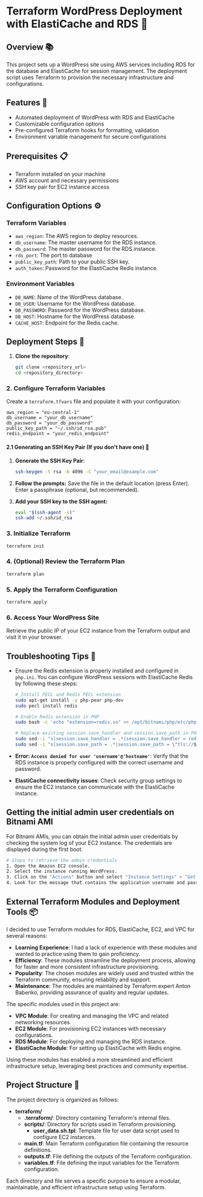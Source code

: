 # Terraform WordPress Deployment with ElastiCache and RDS 🎉

## Overview 📚
This project sets up a WordPress site using AWS services including RDS for the database and ElastiCache for session management. The deployment script uses Terraform to provision the necessary infrastructure and configurations.

## Features 🌟
- Automated deployment of WordPress with RDS and ElastiCache
- Customizable configuration options
- Pre-configured Terraform hooks for formatting, validation
- Environment variable management for secure configurations

## Prerequisites 📋
- Terraform installed on your machine
- AWS account and necessary permissions
- SSH key pair for EC2 instance access

## Configuration Options ⚙️
### Terraform Variables
- `aws_region`: The AWS region to deploy resources.
- `db_username`: The master username for the RDS instance.
- `db_password`: The master password for the RDS instance.
- `rds_port`: The port to database
- `public_key_path`: Path to your public SSH key.
- `auth_token`: Password for the ElastiCache Redis instance.

### Environment Variables
- `DB_NAME`: Name of the WordPress database.
- `DB_USER`: Username for the WordPress database.
- `DB_PASSWORD`: Password for the WordPress database.
- `DB_HOST`: Hostname for the WordPress database.
- `CACHE_HOST`: Endpoint for the Redis cache.

## Deployment Steps 🚀
1. **Clone the repository**:
   ```sh
   git clone <repository_url>
   cd <repository_directory>


### 2. Configure Terraform Variables
Create a `terraform.tfvars` file and populate it with your configuration:
```hcl
aws_region = "eu-central-1"
db_username = "your_db_username"
db_password = "your_db_password"
public_key_path = "~/.ssh/id_rsa.pub"
redis_endpoint = "your_redis_endpoint"
```

#### 2.1 Generating an SSH Key Pair (If you don't have one) 🔑
1. **Generate the SSH Key Pair**:
   ```sh
   ssh-keygen -t rsa -b 4096 -C "your_email@example.com"
   ```
2. **Follow the prompts:**
Save the file in the default location (press Enter).
Enter a passphrase (optional, but recommended).

3. **Add your SSH key to the SSH agent:**
    ```sh
    eval "$(ssh-agent -s)"
    ssh-add ~/.ssh/id_rsa
    ```

### 3. Initialize Terraform
```sh
terraform init
```

### 4. (Optional) Review the Terraform Plan
```sh
terraform plan
```

### 5. Apply the Terraform Configuration
```sh
terraform apply
```

### 6. Access Your WordPress Site
Retrieve the public IP of your EC2 instance from the Terraform output and visit it in your browser.


## Troubleshooting Tips 🔧
- Ensure the Redis extension is properly installed and configured in `php.ini`. You can configure WordPress sessions with ElastiCache Redis by following these steps:

  ```sh
  # Install PECL and Redis PECL extension
  sudo apt-get install -y php-pear php-dev
  sudo pecl install redis

  # Enable Redis extension in PHP
  sudo bash -c 'echo "extension=redis.so" >> /opt/bitnami/php/etc/php.ini'

  # Replace existing session.save_handler and session.save_path in PHP
  sudo sed -i "s|session.save_handler = .*|session.save_handler = redis|" /opt/bitnami/php/etc/php.ini
  sudo sed -i "s|session.save_path = .*|session.save_path = \"tls://${redis_endpoint}:6379\"|" /opt/bitnami/php/etc/php.ini

- **Error: `Access denied for user 'username'@'hostname'`**:
  Verify that the RDS instance is properly configured with the correct username and password.

- **ElastiCache connectivity issues**:
  Check security group settings to ensure the EC2 instance can communicate with the ElastiCache instance.

## Getting the initial admin user credentials on Bitnami AMI
 For Bitnami AMIs, you can obtain the initial admin user credentials by checking the system log of your EC2 instance. The credentials are displayed during the first boot.
 ```sh
 # Steps to retrieve the admin credentials
1. Open the Amazon EC2 console.
2. Select the instance running WordPress.
3. Click on the "Actions" button and select "Instance Settings" > "Get System Log".
4. Look for the message that contains the application username and password.
```

## External Terraform Modules and Deployment Tools 📦

I decided to use Terraform modules for RDS, ElastiCache, EC2, and VPC for several reasons:

- **Learning Experience**: I had a lack of experience with these modules and wanted to practice using them to gain proficiency.
- **Efficiency**: These modules streamline the deployment process, allowing for faster and more consistent infrastructure provisioning.
- **Popularity**: The chosen modules are widely used and trusted within the Terraform community, ensuring reliability and support.
- **Maintenance**: The modules are maintained by Terraform expert Anton Babenko, providing assurance of quality and regular updates.

The specific modules used in this project are:
- **VPC Module**: For creating and managing the VPC and related networking resources.
- **EC2 Module**: For provisioning EC2 instances with necessary configurations.
- **RDS Module**: For deploying and managing the RDS instance.
- **ElastiCache Module**: For setting up ElastiCache with Redis engine.

Using these modules has enabled a more streamlined and efficient infrastructure setup, leveraging best practices and community expertise.


## Project Structure 📁

The project directory is organized as follows:

- **terraform/**
  - **.terraform/**: Directory containing Terraform's internal files.
  - **scripts/**: Directory for scripts used in Terraform provisioning.
    - **user_data.sh.tpl**: Template file for user data script used to configure EC2 instances.
  - **main.tf**: Main Terraform configuration file containing the resource definitions.
  - **outputs.tf**: File defining the outputs of the Terraform configuration.
  - **variables.tf**: File defining the input variables for the Terraform configuration.

Each directory and file serves a specific purpose to ensure a modular, maintainable, and efficient infrastructure setup using Terraform.
